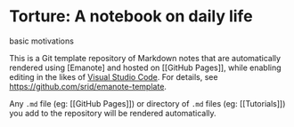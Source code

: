 # Torture: A notebook on daily life

basic motivations



This is a Git template repository of Markdown notes that are automatically rendered using [Emanote] and hosted on [[GitHub Pages]], while enabling editing in the likes of [Visual Studio Code](https://emanote.srid.ca/start/resources/editors/vscode). For details, see https://github.com/srid/emanote-template.

Any `.md` file (eg: [[GitHub Pages]]) or directory of `.md` files (eg: [[Tutorials]]) you add to the repository will be rendered automatically.
